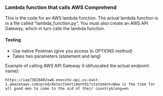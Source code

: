
### Lambda function that calls AWS Comprehend

This is the code for an AWS lambda function.   The actual lambda function is in a file called "lambda_function.py".  You must also create an AWS API Gateway, which in turn calls the lambda function.


#### Testing


- Use native Postman (give you access to OPTIONS method)
- Takes two parameters (statement and lang)


Example of calling AWS API Gateway (I obfuscated the actual endpoint name): 

```
https://iaq73828402xw8.execute-api.us-east-1.amazonaws.com/prod/detectSentiment01?statement=Now is the time for all good men to come to the aid of their country&lang=en
```


